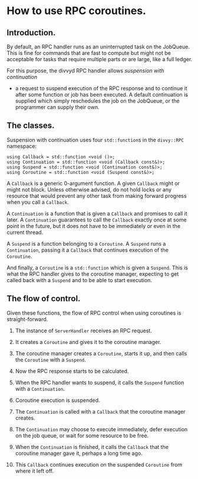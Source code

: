 # How to use RPC coroutines.

## Introduction.

By default, an RPC handler runs as an uninterrupted task on the JobQueue.  This
is fine for commands that are fast to compute but might not be acceptable for
tasks that require multiple parts or are large, like a full ledger.

For this purpose, the divvyd RPC handler allows *suspension with continuation*
- a request to suspend execution of the RPC response and to continue it after
some function or job has been executed.  A default continuation is supplied
which simply reschedules the job on the JobQueue, or the programmer can supply
their own.

## The classes.

Suspension with continuation uses four `std::function`s in the `divvy::RPC`
namespace:

    using Callback = std::function <void ()>;
    using Continuation = std::function <void (Callback const&)>;
    using Suspend = std::function <void (Continuation const&)>;
    using Coroutine = std::function <void (Suspend const&)>;

A `Callback` is a generic 0-argument function. A given `Callback` might or might
not block. Unless otherwise advised, do not hold locks or any resource that
would prevent any other task from making forward progress when you call a
`Callback`.

A `Continuation` is a function that is given a `Callback` and promises to call
it later.  A `Continuation` guarantees to call the `Callback` exactly once at
some point in the future, but it does not have to be immediately or even in the
current thread.

A `Suspend` is a function belonging to a `Coroutine`.  A `Suspend` runs a
`Continuation`, passing it a `Callback` that continues execution of the
`Coroutine`.

And finally, a `Coroutine` is a `std::function` which is given a
`Suspend`.  This is what the RPC handler gives to the coroutine manager,
expecting to get called back with a `Suspend` and to be able to start execution.

## The flow of control.

Given these functions, the flow of RPC control when using coroutines is
straight-forward.

1.  The instance of `ServerHandler` receives an RPC request.

2.  It creates a `Coroutine` and gives it to the coroutine manager.

3.  The coroutine manager creates a `Coroutine`, starts it up, and then calls
    the `Coroutine` with a `Suspend`.

4.  Now the RPC response starts to be calculated.

5.  When the RPC handler wants to suspend, it calls the `Suspend` function with
    a `Continuation`.

6.  Coroutine execution is suspended.

7.  The `Continuation` is called with a `Callback` that the coroutine manager
    creates.

8.  The `Continuation` may choose to execute immediately, defer execution on the
    job queue, or wait for some resource to be free.

9.  When the `Continuation` is finished, it calls the `Callback` that the
    coroutine manager gave it, perhaps a long time ago.

10. This `Callback` continues execution on the suspended `Coroutine` from where
    it left off.

